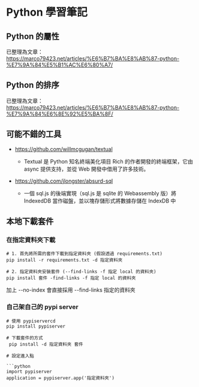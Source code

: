 # Python 學習筆記

## Python 的屬性

已整理為文章： https://marco79423.net/articles/%E6%B7%BA%E8%AB%87-python-%E7%9A%84%E5%B1%AC%E6%80%A7/

## Python 的排序

已整理為文章： https://marco79423.net/articles/%E6%B7%BA%E8%AB%87-python-%E7%9A%84%E6%8E%92%E5%BA%8F/

## 可能不錯的工具

* https://github.com/willmcgugan/textual
    * Textual 是 Python 知名終端美化項目 Rich 的作者開發的終端框架，它由 async 提供支持，並從 Web 開發中借用了許多技術。


* https://github.com/jlongster/absurd-sql
    * 一個 sql.js 的後端實現（sql.js 是 sqlite 的 Webassembly 版）將 IndexedDB 當作磁盤，並以塊存儲形式將數據存儲在 IndexDB 中
    
## 本地下載套件

### 在指定資料夾下載

```shell
# 1. 首先將所需的套件下載到指定資料夾 (假設透過 requirements.txt)
pip install -r requirements.txt -d 指定資料夾

# 2. 指定資料夾安裝套件 (--find-links -f 指定 local 的資料夾)
pip install 套件 -find-links -f 指定 local 的資料夾
```

加上 --no-index 會直接採用 --find-links 指定的資料夾

###  自己架自己的 pypi server

```shell
# 使用 pypiservercd
pip install pypiserver

# 下載套件的方式
 pip install -d 指定資料夾 套件
 
# 設定進入點

```python
import pypiserver
application = pypiserver.app('指定資料夾')
```
